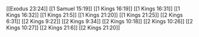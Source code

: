 [[Exodus 23:24]]
[[1 Samuel 15:19]]
[[1 Kings 16:19]]
[[1 Kings 16:31]]
[[1 Kings 16:32]]
[[1 Kings 21:5]]
[[1 Kings 21:20]]
[[1 Kings 21:25]]
[[2 Kings 6:31]]
[[2 Kings 9:22]]
[[2 Kings 9:34]]
[[2 Kings 10:18]]
[[2 Kings 10:26]]
[[2 Kings 10:27]]
[[2 Kings 21:6]]
[[2 Kings 21:20]]
